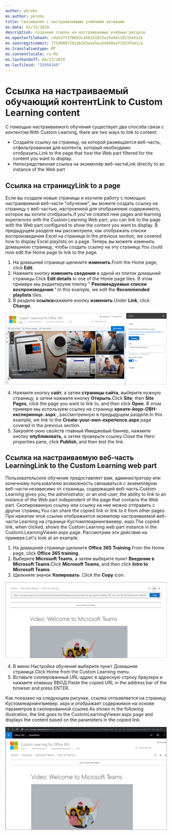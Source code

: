 ```yaml
---
author: pkrebs
ms.author: pkrebs
title: Связывание с настраиваемыми учебными активами
ms.date: 02/15/2019
description: Создание ссылок на настраиваемые учебные ресурсы
ms.openlocfilehash: cdde37f370663ca50241833a15e8411921b45a1b
ms.sourcegitcommit: 775d6807291ab263eea5ec649d9aaf1933fb41ca
ms.translationtype: MT
ms.contentlocale: ru-RU
ms.lasthandoff: 04/23/2019
ms.locfileid: "32056169"
---
```

# <a name="link-to-custom-learning-content"></a><span data-ttu-id="43e5b-103">Ссылка на настраиваемый обучающий контент</span><span class="sxs-lookup"><span data-stu-id="43e5b-103">Link to Custom Learning content</span></span>

<span data-ttu-id="43e5b-104">С помощью настраиваемого обучения существует два способа связи с контентом:</span><span class="sxs-lookup"><span data-stu-id="43e5b-104">With Custom Learning, there are two ways to link to content:</span></span>

- <span data-ttu-id="43e5b-105">Создайте ссылку на страницу, на которой размещается веб-часть, отфильтрованная для контента, который необходимо отобразить.</span><span class="sxs-lookup"><span data-stu-id="43e5b-105">Link to the page that host the Web part filtered for the content you want to display.</span></span> 
- <span data-ttu-id="43e5b-106">Непосредственная ссылка на экземпляр веб-части</span><span class="sxs-lookup"><span data-stu-id="43e5b-106">Link directly to an instance of the Web part</span></span>

## <a name="link-to-a-page"></a><span data-ttu-id="43e5b-107">Ссылка на страницу</span><span class="sxs-lookup"><span data-stu-id="43e5b-107">Link to a page</span></span>

<span data-ttu-id="43e5b-108">Если вы создали новые страницы и изучили работу с помощью настраиваемой веб-части "обучение", вы можете создать ссылку на страницу с веб-частью, настроенной для отображения содержимого, которое вы хотите отобразить.</span><span class="sxs-lookup"><span data-stu-id="43e5b-108">If you've created new pages and learning experiences with the Custom Learning Web part, you can link to the page with the Web part configured to show the content you want to display.</span></span> <span data-ttu-id="43e5b-109">В предыдущем разделе мы рассмотрели, как отображать списки воспроизведения Excel на странице.</span><span class="sxs-lookup"><span data-stu-id="43e5b-109">In the previous section, we covered how to display Excel playlists on a page.</span></span> <span data-ttu-id="43e5b-110">Теперь вы можете изменить домашнюю страницу, чтобы создать ссылку на эту страницу.</span><span class="sxs-lookup"><span data-stu-id="43e5b-110">You could now edit the Home page to link to the page.</span></span> 

1. <span data-ttu-id="43e5b-111">На домашней странице щелкните **изменить**.</span><span class="sxs-lookup"><span data-stu-id="43e5b-111">From the Home page, click **Edit**.</span></span>
2. <span data-ttu-id="43e5b-112">Нажмите кнопку **изменить сведения** в одной из плиток домашней страницы.</span><span class="sxs-lookup"><span data-stu-id="43e5b-112">Click **Edit details** in one of the Home page tiles.</span></span> <span data-ttu-id="43e5b-113">В этом примере мы редактируем плитку " **Рекомендуемые списки воспроизведения** ".</span><span class="sxs-lookup"><span data-stu-id="43e5b-113">In this example, we edit the **Recommended playlists** tiles.</span></span>
3. <span data-ttu-id="43e5b-114">В разделе **ссылка**нажмите кнопку **изменить**.</span><span class="sxs-lookup"><span data-stu-id="43e5b-114">Under **Link**, click **Change**.</span></span>

![кг-линктопаже. png](media/cg-linktopage.png)

4. <span data-ttu-id="43e5b-116">Нажмите кнопку **сайт**, а затем **страницы сайта**, выберите нужную страницу, а затем нажмите кнопку **Открыть**.</span><span class="sxs-lookup"><span data-stu-id="43e5b-116">Click **Site**, then **Site Pages**, click the page you want to link to, and then click **Open**.</span></span> <span data-ttu-id="43e5b-117">В этом примере мы используем ссылку на страницу **креате-йоур-ОВН-експериенце. aspx** , рассмотренную в предыдущем разделе.</span><span class="sxs-lookup"><span data-stu-id="43e5b-117">In this example, we link to the **Create-your-own-experience.aspx** page covered in the previous section.</span></span>
5. <span data-ttu-id="43e5b-118">Закройте окно свойств главный Имиджевый баннер, нажмите кнопку **опубликовать**, а затем проверьте ссылку.</span><span class="sxs-lookup"><span data-stu-id="43e5b-118">Close the Hero properties pane, click **Publish**, and then test the link.</span></span> 

## <a name="link-to-the-custom-learning-web-part"></a><span data-ttu-id="43e5b-119">Ссылка на настраиваемую веб-часть Learning</span><span class="sxs-lookup"><span data-stu-id="43e5b-119">Link to the Custom Learning web part</span></span>
<span data-ttu-id="43e5b-120">Пользовательское обучение предоставляет вам, администратору или конечному пользователю возможность связываться с экземпляром веб-части независимо от страницы, содержащей веб-часть.</span><span class="sxs-lookup"><span data-stu-id="43e5b-120">Custom Learning gives you, the administrator, or an end-user, the ability to link to an instance of the Web part independent of the page that contains the Web part.</span></span> <span data-ttu-id="43e5b-121">Скопированную ссылку или ссылку на нее можно отправить с других страниц.</span><span class="sxs-lookup"><span data-stu-id="43e5b-121">You can share the copied link or link to it from other pages.</span></span> <span data-ttu-id="43e5b-122">При нажатии этой ссылки отображается экземпляр настраиваемой веб-части Learning на странице Кустомллеарнингвиевер. aspx.</span><span class="sxs-lookup"><span data-stu-id="43e5b-122">The copied link, when clicked, shows the Custom Learning web part instance in the CustomLLearningViewer.aspx page.</span></span> <span data-ttu-id="43e5b-123">Рассмотрим эти действия на примере.</span><span class="sxs-lookup"><span data-stu-id="43e5b-123">Let's look at an example.</span></span> 

1. <span data-ttu-id="43e5b-124">На домашней странице щелкните **Office 365 Training**.</span><span class="sxs-lookup"><span data-stu-id="43e5b-124">From the Home page, click **Office 365 training**.</span></span>
2. <span data-ttu-id="43e5b-125">Выберите **Microsoft Teams**, а затем выберите пункт **Введение в Microsoft Teams**.</span><span class="sxs-lookup"><span data-stu-id="43e5b-125">Click **Microsoft Teams**, and then click **Intro to Microsoft Teams**.</span></span>
3. <span data-ttu-id="43e5b-126">Щелкните значок **Копировать** .</span><span class="sxs-lookup"><span data-stu-id="43e5b-126">Click the **Copy** icon.</span></span>

![кг-линктовебпарт. png](media/cg-linktowebpart.png)

4. <span data-ttu-id="43e5b-128">В меню Настройка обучения выберите пункт Домашняя страница.</span><span class="sxs-lookup"><span data-stu-id="43e5b-128">Click Home from the Custom Learning menu.</span></span>
5. <span data-ttu-id="43e5b-129">Вставьте скопированный URL-адрес в адресную строку браузера и нажмите клавишу ВВОД.</span><span class="sxs-lookup"><span data-stu-id="43e5b-129">Paste the copied URL in the address bar of the browser and press ENTER.</span></span> 

<span data-ttu-id="43e5b-130">Как показано на следующем рисунке, ссылка отправляется на страницу Кустомлеарнингвиевер. aspx и отображает содержимое на основе параметров в скопированной ссылке.</span><span class="sxs-lookup"><span data-stu-id="43e5b-130">As shown in the following illustration, the link goes to the CustomLearningViewer.aspx page and displays the content based on the parameters in the copied link.</span></span> 

![кг-линктовебпартвиевер. png](media/cg-linktowebpartviewer.png)

